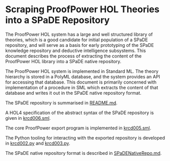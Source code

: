 # Scraping ProofPower HOL Theories into a SPaDE Repository

The ProofPower HOL system has a large and well structured library of theories, which is a good candidate for initial population of a SPaDE repository, and will serve as a basis for early prototyping of the SPaDE knowledge repository and deductive intelligence subsystems.
This document describes the process of extracting the content of the ProofPower HOL library into a SPaDE native repository.

The ProofPower HOL system is implemented in Standard ML.
The theory hierarchy is stored in a PolyML database, and the system provides an API for accessing that database.
This document is primarily concerned with implementation of a procedure in SML which extracts the content of that database and writes it out in the SPaDE native repository format.

The SPaDE repository is summarised in [README.md](README.md).

A HOL4 specification of the abstract syntax of the SPaDE repository is given in [krcd006.sml](krcd006.sml).

The core ProofPower export program is implemented in [krcd005.sml](krcd005.sml).

The Python tooling for interacting with the exported repository is developed in [krcd002.py](krcd002.py) and [krcd003.py](krcd003.py).

The SPaDE native repository format is described in [SPaDENativeRepo.md](krdd002.md).
